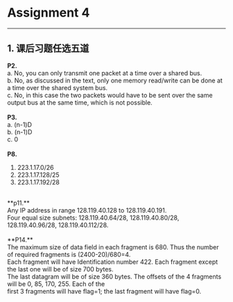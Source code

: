 # Assignment 4

---
## 1. 课后习题任选五道
**P2.**<br>
a. No, you can only transmit one packet at a time over a shared bus.<br>
b. No, as discussed in the text, only one memory read/write can be done at a time over the shared system bus. <br>
c. No, in this case the two packets would have to be sent over the same output bus at the same time, which is not possible.<br> 
<br>
**P3.**<br>
a. (n-1)D<br>
b. (n-1)D<br>
c. 0<br>
<br>
**P8.**<br>
1. 223.1.17.0/26<br>
2. 223.1.17.128/25<br>
3. 223.1.17.192/28<br>
<br>
**p11.**<br>
Any IP address in range 128.119.40.128 to 128.119.40.191.<br>
Four equal size subnets: 128.119.40.64/28, 128.119.40.80/28, 128.119.40.96/28, 128.119.40.112/28.<br>
<br>
**P14.**<br>
The maximum size of data field in each fragment is 680. Thus the number of required fragments is (2400-20)/680=4.<br>
Each fragment will have Identification number 422. Each fragment except the last one will be of size 700 bytes.<br>
The last datagram will be of size 360 bytes. The offsets of the 4 fragments will be 0, 85, 170, 255. Each of the<br>
first 3 fragments will have flag=1; the last fragment will have flag=0.<br>